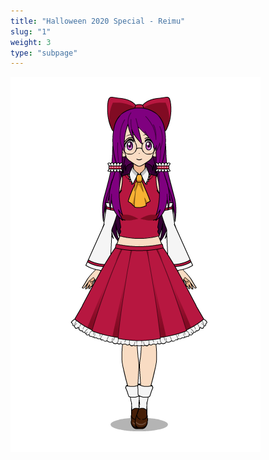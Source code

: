 ```yaml
---
title: "Halloween 2020 Special - Reimu"
slug: "1"
weight: 3
type: "subpage"
---
```


![](/images/yukireimu.png)
